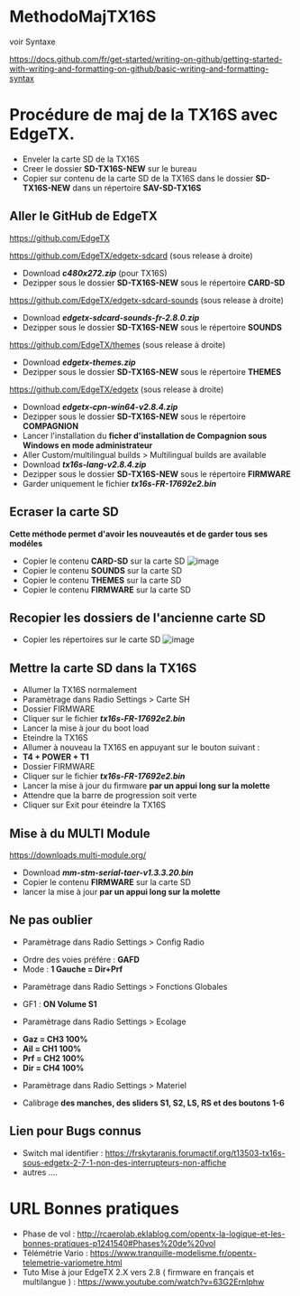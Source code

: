 # MethodoMajTX16S

voir Syntaxe

https://docs.github.com/fr/get-started/writing-on-github/getting-started-with-writing-and-formatting-on-github/basic-writing-and-formatting-syntax

# Procédure de maj de la TX16S avec EdgeTX.

+ Enveler la carte SD de la TX16S
+ Creer le dossier **SD-TX16S-NEW** sur le bureau
+ Copier sur contenu de la carte SD de la TX16S dans le dossier **SD-TX16S-NEW** dans un répertoire **SAV-SD-TX16S**

## Aller le GitHub de EdgeTX

https://github.com/EdgeTX


https://github.com/EdgeTX/edgetx-sdcard (sous release à droite)

+ Download ***c480x272.zip*** (pour TX16S)
+ Dezipper sous le dossier **SD-TX16S-NEW** sous le répertoire **CARD-SD**

https://github.com/EdgeTX/edgetx-sdcard-sounds (sous release à droite)

+ Download ***edgetx-sdcard-sounds-fr-2.8.0.zip***
+ Dezipper sous le dossier **SD-TX16S-NEW** sous le répertoire **SOUNDS**

https://github.com/EdgeTX/themes (sous release à droite)

+ Download ***edgetx-themes.zip*** 
+ Dezipper sous le dossier **SD-TX16S-NEW** sous le répertoire **THEMES**

https://github.com/EdgeTX/edgetx (sous release à droite)

+ Download ***edgetx-cpn-win64-v2.8.4.zip*** 
+ Dezipper sous le dossier **SD-TX16S-NEW** sous le répertoire **COMPAGNION**
+ Lancer l'installation du **ficher d'installation de Compagnion sous Windows en mode administrateur**
+ Aller Custom/multilingual builds > Multilingual builds are available 
+ Download ***tx16s-lang-v2.8.4.zip***
+ Dezipper sous le dossier **SD-TX16S-NEW** sous le répertoire **FIRMWARE**
+ Garder uniquement le fichier ***tx16s-FR-17692e2.bin***

## Ecraser la carte SD

**Cette méthode permet d'avoir les nouveautés et de garder tous ses modéles**

+ Copier le contenu **CARD-SD** sur la carte SD ![image](https://github.com/PatrickRioche/MethodoMajTX16S/assets/10467749/169ab892-6f07-4bf6-8ddf-076d735c9330)
+ Copier le contenu **SOUNDS**  sur la carte SD
+ Copier le contenu **THEMES**  sur la carte SD
+ Copier le contenu **FIRMWARE**  sur la carte SD

## Recopier les dossiers de l'ancienne carte SD

+ Copier les répertoires sur le carte SD ![image](https://github.com/PatrickRioche/MethodoMajTX16S/assets/10467749/e46d8bb5-17ca-453e-a159-e95deea0e846)

## Mettre la carte SD dans la TX16S

+ Allumer la TX16S normalement
+ Paramètrage dans Radio Settings > Carte SH
+ Dossier FIRMWARE
+ Cliquer sur le fichier ***tx16s-FR-17692e2.bin***
+ Lancer la mise à jour du  boot load 
+ Eteindre la TX16S
+ Allumer à nouveau la TX16S en appuyant sur le bouton suivant :
+ **T4 + POWER + T1**
+ Dossier FIRMWARE
+ Cliquer sur le fichier ***tx16s-FR-17692e2.bin***
+ Lancer la mise à jour du firmware **par un appui long sur la molette**
+ Attendre que la barre de progression soit verte
+ Cliquer sur Exit pour éteindre la TX16S

## Mise à du MULTI Module

https://downloads.multi-module.org/

+ Download ***mm-stm-serial-taer-v1.3.3.20.bin***
+ Copier le contenu **FIRMWARE**  sur la carte SD
+ lancer la mise à jour **par un appui long sur la molette**

## Ne pas oublier 

+ Paramètrage dans Radio Settings > Config Radio
* Ordre des voies préfére : **GAFD**
* Mode : **1 Gauche = Dir+Prf**
+ Paramètrage dans Radio Settings > Fonctions Globales
* GF1 : **ON Volume S1**
+ Paramètrage dans Radio Settings > Ecolage
* **Gaz = CH3 100%**
* **Ail = CH1 100%**
* **Prf = CH2 100%**
* **Dir = CH4 100%**
+ Paramètrage dans Radio Settings > Materiel
* Calibrage **des manches, des sliders S1, S2, LS, RS et des boutons 1-6**

## Lien pour Bugs connus

+ Switch mal identifier : https://frskytaranis.forumactif.org/t13503-tx16s-sous-edgetx-2-7-1-non-des-interrupteurs-non-affiche
+ autres ....

# URL Bonnes pratiques

+ Phase de vol :  http://rcaerolab.eklablog.com/opentx-la-logique-et-les-bonnes-pratiques-p1241540#Phases%20de%20vol
+ Télémétrie Vario : https://www.tranquille-modelisme.fr/opentx-telemetrie-variometre.html
+ Tuto Mise à jour EdgeTX 2.X vers 2.8 ( firmware en français et multilangue ) :  https://www.youtube.com/watch?v=63G2ErnIphw
